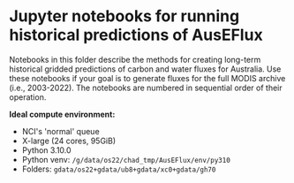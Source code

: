 # Jupyter notebooks for running historical predictions of AusEFlux

Notebooks in this folder describe the methods for creating long-term historical gridded predictions of carbon and water fluxes for Australia. Use these notebooks if your goal is to generate fluxes for the full MODIS archive (i.e., 2003-2022). The notebooks are numbered in sequential order of their operation.

**Ideal compute environment:**
- NCI's 'normal' queue
- X-large (24 cores, 95GiB)
- Python 3.10.0
- Python venv: `/g/data/os22/chad_tmp/AusEFlux/env/py310`
- Folders: `gdata/os22+gdata/ub8+gdata/xc0+gdata/gh70`
